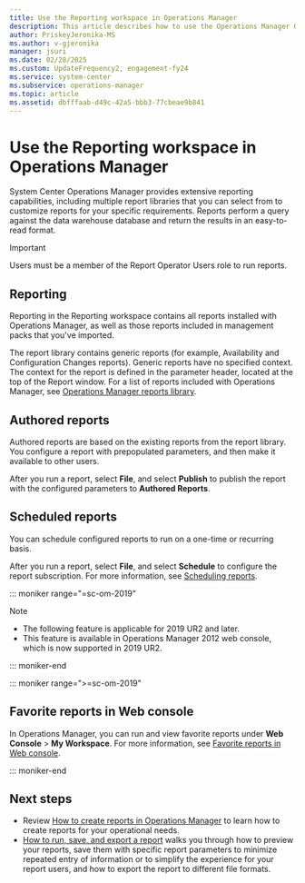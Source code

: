 ```yaml
---
title: Use the Reporting workspace in Operations Manager
description: This article describes how to use the Operations Manager Operations console to view and administer reports.
author: PriskeyJeronika-MS
ms.author: v-gjeronika
manager: jsuri
ms.date: 02/28/2025
ms.custom: UpdateFrequency2, engagement-fy24
ms.service: system-center
ms.subservice: operations-manager
ms.topic: article
ms.assetid: dbfffaab-d49c-42a5-bbb3-77cbeae9b841
---
```


# Use the Reporting workspace in Operations Manager



System Center Operations Manager provides extensive reporting capabilities, including multiple report libraries that you can select from to customize reports for your specific requirements. Reports perform a query against the data warehouse database and return the results in an easy-to-read format.  

> [!IMPORTANT]  
> Users must be a member of the Report Operator Users role to run reports.  

## Reporting  
Reporting in the Reporting workspace contains all reports installed with Operations Manager, as well as those reports included in management packs that you've imported.  

The report library contains generic reports (for example, Availability and Configuration Changes reports). Generic reports have no specified context. The context for the report is defined in the parameter header, located at the top of the Report window. For a list of reports included with Operations Manager, see [Operations Manager reports library](manage-reports-installed-during-setup.md).  

## Authored reports  
Authored reports are based on the existing reports from the report library. You configure a report with prepopulated parameters, and then make it available to other users.  

After you run a report, select **File**, and select **Publish** to publish the report with the configured parameters to **Authored Reports**.  

## Scheduled reports  
You can schedule configured reports to run on a one-time or recurring basis.  

After you run a report, select **File**, and select **Schedule** to configure the report subscription. For more information, see [Scheduling reports](manage-reports-config-modify-schedules.md).

::: moniker range="=sc-om-2019"
> [!NOTE]
> - The following feature is applicable for 2019 UR2 and later.
> - This feature is available in Operations Manager 2012 web console, which is now supported in 2019 UR2.

::: moniker-end

::: moniker range=">=sc-om-2019"

## Favorite reports in Web console

In Operations Manager, you can run and view favorite reports under **Web Console** > **My Workspace**. For more information, see [Favorite reports in Web console](favorite-reports-web-console.md).

::: moniker-end

## Next steps

- Review [How to create reports in Operations Manager](manage-reports-create-reports.md) to learn how to create reports for your operational needs.
- [How to run, save, and export a report](manage-reports-run-save-export.md) walks you through how to preview your reports, save them with specific report parameters to minimize repeated entry of information or to simplify the experience for your report users, and how to export the report to different file formats.
